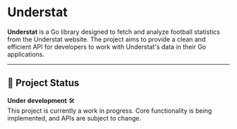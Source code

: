 # Understat

**Understat** is a Go library designed to fetch and analyze football statistics from the Understat website. The project aims to provide a clean and efficient API for developers to work with Understat's data in their Go applications.

---

## 🚧 Project Status

**Under development** 🛠️  
This project is currently a work in progress. Core functionality is being implemented, and APIs are subject to change.
